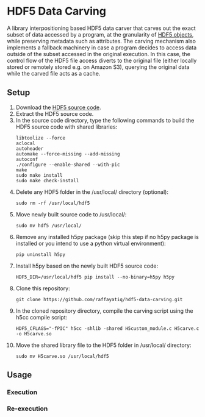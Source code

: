 # HDF5 Data Carving

A library interpositioning based HDF5 data carver that carves out the exact subset of data accessed by a program, at the granularity of [HDF5 objects](https://docs.hdfgroup.org/hdf5/develop/group___h5_o.html), while preserving metadata such as attributes. 
The carving mechanism also implements a fallback machinery in case a program decides to access data outside of the subset accessed in the original execution. In this case, the control flow of the HDF5 file access diverts to the original file (either locally stored or remotely stored e.g. on Amazon S3), querying the original data while the carved file acts as a cache.

## Setup
1. Download the [HDF5 source code](https://www.hdfgroup.org/downloads/hdf5/source-code/).
2. Extract the HDF5 source code.
3. In the source code directory, type the following commands to build the HDF5 source code with shared libraries:
   ```
   libtoolize --force
   aclocal
   autoheader
   automake --force-missing --add-missing
   autoconf
   ./configure --enable-shared --with-pic
   make
   sudo make install
   sudo make check-install
   ```
4. Delete any HDF5 folder in the /usr/local/ directory (optional):
   ```
   sudo rm -rf /usr/local/hdf5
   ```
5. Move newly built source code to /usr/local/:
   ```
   sudo mv hdf5 /usr/local/
   ```
6. Remove any installed h5py package (skip this step if no h5py package is installed or you intend to use a python virtual environment):
   ```
   pip uninstall h5py
   ```
7. Install h5py based on the newly built HDF5 source code:
   ```
   HDF5_DIR=/usr/local/hdf5 pip install --no-binary=h5py h5py
   ```
8. Clone this repository:
   ```
   git clone https://github.com/raffayatiq/hdf5-data-carving.git
   ```
9. In the cloned repository directory, compile the carving script using the h5cc compile script:
   ```
   HDF5_CFLAGS="-fPIC" h5cc -shlib -shared H5custom_module.c H5carve.c -o H5carve.so
   ```
10. Move the shared library file to the HDF5 folder in /usr/local/ directory:
    ```
    sudo mv H5carve.so /usr/local/hdf5
    ```
    
## Usage


### Execution

### Re-execution
   
